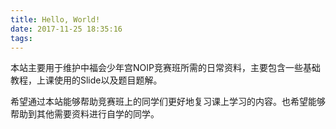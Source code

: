 ```yaml
---
title: Hello, World!
date: 2017-11-25 18:35:16
tags:
---
```


本站主要用于维护中福会少年宫NOIP竞赛班所需的日常资料，主要包含一些基础教程，上课使用的Slide以及题目题解。

希望通过本站能够帮助竞赛班上的同学们更好地复习课上学习的内容。也希望能够帮助到其他需要资料进行自学的同学。